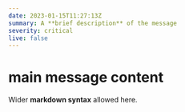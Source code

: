 ```yaml
---
date: 2023-01-15T11:27:13Z
summary: A **brief description** of the message
severity: critical
live: false
---
```

 
# main message content
 
Wider **markdown syntax** allowed here.